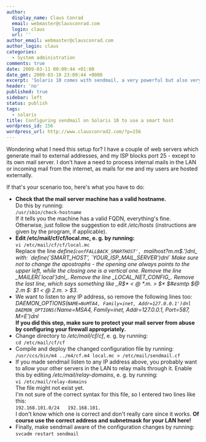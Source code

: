 ```yaml
---
author:
  display_name: Claus Conrad
  email: webmaster@clausconrad.com
  login: claus
  url: ''
author_email: webmaster@clausconrad.com
author_login: claus
categories:
  - System administration
comments: true
date: 2009-03-11 00:09:44 +01:00
date_gmt: 2009-03-10 23:09:44 +0000
excerpt: 'Solaris 10 comes with sendmail, a very powerful but also very complex mail server. This tutorial covers only a very specific scenario, for which I was unable to find an example: I wanted sendmail to accept mail from any computer in my LAN and relay (forward) all of those mails to a “smart host”, i.e. an external mail server provided by my ISP.'
header: 'no'
published: true
sidebar: left
status: publish
tags:
  - solaris
title: Configuring sendmail on Solaris 10 to use a smart host
wordpress_id: 156
wordpress_url: http://www.clausconrad2.com/?p=156
---
```

Wondering what I need this setup for? I have a couple of web servers which generate mail to external addresses, and my ISP blocks port 25 - except to its own mail server. I don't have a need to process internal mails in the LAN or incoming mail from the internet, as mails for me and my users are hosted externally.

If that's your scenario too, here's what you have to do:

*   **Check that the mail server machine has a valid hostname.**  
    Do this by running:  
    `/usr/sbin/check-hostname`  
    If it tells you the machine has a valid FQDN, everything's fine. Otherwise, just follow the suggestion to edit _/etc/hosts_ (instructions are given by the program, if applicable).
*   **Edit /etc/mail/cf/cf/local.mc, e. g. by running:**  
    `vi /etc/mail/cf/cf/local.mc`  
    Replace the line _define(`confFALLBACK_SMARTHOST', `mailhost$?m.$m$.')dnl_ with:  
    `define(`SMART_HOST', `YOUR_ISP_MAIL_SERVER')dnl`  
    Make sure not to change the apostrophs - the opening one always points to the upper left, while the closing one is a vertical one.  
    Remove the line _MAILER(`local')dnl_.  
    Remove the line _LOCAL_NET_CONFIG_.  
    Remove the last line, which says something like _R$* < @ $* .$m. > $* $#esmtp $@ $2.$m $: $1 < @ $2.$m. > $3_.
*   We want to listen to any IP address, so remove the following lines too:  
    _DAEMON_OPTIONS(`NAME=NoMTA4, Family=inet, Addr=127.0.0.1')dnl  
    DAEMON_OPTIONS(`Name=MSA4, Family=inet, Addr=127.0.0.1, Port=587, M=E')dnl_  
    **If you did this step, make sure to protect your mail server from abuse by configuring your firewall appropriately.**
*   Change directory to _/etc/mail/cf/cf_, e. g. by running:  
    `cd /etc/mail/cf/cf`
*   Compile and deploy the changed configuration file by running:  
    `/usr/ccs/bin/m4 ../m4/cf.m4 local.mc > /etc/mail/sendmail.cf`
*   If you made sendmail listen to any IP address above, you probably want to allow your other servers in the LAN to relay mails through it. Enable this by editing _/etc/mail/relay-domains_, e. g. by running:  
    `vi /etc/mail/relay-domains`  
    The file might not exist yet.  
    I'm not sure of the correct syntax for this file, so I entered two lines like this:  
    `192.168.101.0/24  
    192.168.101.`  
    I don't know which one is correct and don't really care since it works. **Of course use the correct address and subnetmask for your LAN here!**
*   Finally, make sendmail aware of the configuration changes by running:  
    `svcadm restart sendmail`
